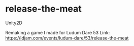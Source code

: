 # release-the-meat
Unity2D

Remaking a game I made for Ludum Dare 53
Link: https://ldjam.com/events/ludum-dare/53/release-the-meat
